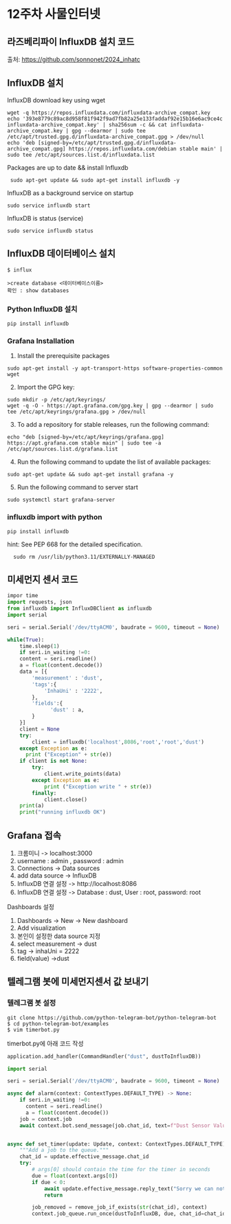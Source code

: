 # 12주차 사물인터넷

## 라즈베리파이 InfluxDB 설치 코드
출처: https://github.com/sonnonet/2024_inhatc   
## InfluxDB 설치
InfluxDB download key using wget
```
wget -q https://repos.influxdata.com/influxdata-archive_compat.key
echo '393e8779c89ac8d958f81f942f9ad7fb82a25e133faddaf92e15b16e6ac9ce4c influxdata-archive_compat.key' | sha256sum -c && cat influxdata-archive_compat.key | gpg --dearmor | sudo tee /etc/apt/trusted.gpg.d/influxdata-archive_compat.gpg > /dev/null
echo 'deb [signed-by=/etc/apt/trusted.gpg.d/influxdata-archive_compat.gpg] https://repos.influxdata.com/debian stable main' | sudo tee /etc/apt/sources.list.d/influxdata.list
```
Packages are up to date && install Influxdb
```
 sudo apt-get update && sudo apt-get install influxdb -y
```
InfluxDB as a background service on startup
```
sudo service influxdb start
```
InfluxDB is status (service)
```
sudo service influxdb status
```
## InfluxDB 데이터베이스 설치
```
$ influx

>create database <데이터베이스이름>
확인 : show databases
```
### Python InfluxDB 설치
```
pip install influxdb
```
### Grafana Installation
1. Install the prerequisite packages
```
sudo apt-get install -y apt-transport-https software-properties-common wget
```
2. Import the GPG key:
```
sudo mkdir -p /etc/apt/keyrings/
wget -q -O - https://apt.grafana.com/gpg.key | gpg --dearmor | sudo tee /etc/apt/keyrings/grafana.gpg > /dev/null
```
3. To add a repository for stable releases, run the following command:
```
echo "deb [signed-by=/etc/apt/keyrings/grafana.gpg] https://apt.grafana.com stable main" | sudo tee -a /etc/apt/sources.list.d/grafana.list
```
4. Run the following command to update the list of available packages:
```
sudo apt-get update && sudo apt-get install grafana -y
```
5. Run the following command to server start
```
sudo systemctl start grafana-server
```
### influxdb import with python
```
pip install influxdb
```
hint: See PEP 668 for the detailed specification.
```
  sudo rm /usr/lib/python3.11/EXTERNALLY-MANAGED
```
## 미세먼지 센서 코드
```python
impor time
import requests, json
from influxdb import InfluxDBClient as influxdb
import serial

seri = serial.Serial('/dev/ttyACM0', baudrate = 9600, timeout = None)

while(True):
    time.sleep(1)
    if seri.in_waiting !=0:
    content = seri.readline()
    a = float(content.decode())
    data = [{
        'measurement' : 'dust',
        'tags':{
            'InhaUni' : '2222',
        },
        'fields':{
              'dust' : a,
        }
    }]
    client = None
    try:
        client = influxdb('localhost',8086,'root','root','dust')
    except Exception as e:
      print ("Exception" + str(e))
    if client is not None:
        try:
            client.write_points(data)
        except Exception as e:
            print ("Exception write " + str(e))
        finally:
            client.close()
    print(a)
    print("running influxdb OK")
```
## Grafana 접속
1. 크롬미니 -> localhost:3000
2. username : admin , password : admin
3. Connections -> Data sources
4. add data source -> InfluxDB
5. InfluxDB 연결 설정 -> http://localhost:8086
6. InfluxDB 연결 설정 -> Database : dust, User : root, password: root
    
Dashboards 설정
1. Dashboards -> New -> New dashboard
2. Add visualization
3. 본인이 설정한 data source 지정
4. select measurement -> dust
5. tag -> inhaUni = 2222
6. field(value) ->dust

## 텔레그램 봇에 미세먼지센서 값 보내기
### 텔레그램 봇 설정
```
git clone https://github.com/python-telegram-bot/python-telegram-bot
$ cd python-telegram-bot/examples
$ vim timerbot.py
```
timerbot.py에 아래 코드 작성   
```python
application.add_handler(CommandHandler("dust", dustToInfluxDB))

import serial

seri = serial.Serial('/dev/ttyACM0', baudrate = 9600, timeont = None)

async def alarm(context: ContextTypes.DEFAULT_TYPE) -> None:
    if seri.in_waiting !=0:
      content = seri.readline()
      a = float(content.decode())
    job = context.job
    await context.bot.send_message(job.chat_id, text=f"Dust Sensor Value! {a}")


async def set_timer(update: Update, context: ContextTypes.DEFAULT_TYPE) -> None:
    """Add a job to the queue."""
    chat_id = update.effective_message.chat_id
    try:
        # args[0] should contain the time for the timer in seconds
        due = float(context.args[0])
        if due < 0:
            await update.effective_message.reply_text("Sorry we can not go back to future!")
            return

        job_removed = remove_job_if_exists(str(chat_id), context)
        context.job_queue.run_once(dustToInfluxDB, due, chat_id=chat_id, name=str(chat_id), data=due)
```
